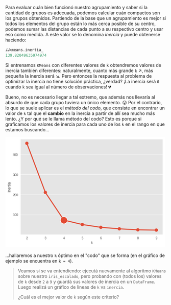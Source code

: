 Para evaluar cuán bien funcionó nuestro agrupamiento y saber si la cantidad de grupos es adecuada, podemos calcular cuán compactos son los grupos obtenidos. Partiendo de la base que un agrupamiento es mejor si todos los elementos del grupo están lo más cerca posible de su centro, podemos sumar las distancias de cada punto a su respectivo centro y usar eso como medida. A este valor se lo denomina _inercia_ y puede obtenerse haciendo:

```python
ムkmeans.inertia_
139.82049635974974
```

Si entrenamos `KMeans` con diferentes valores de `k` obtendremos valores de inercia también diferentes: naturalmente, cuanto más grande `k` :arrow_upper_right:, más pequeña la inercia será :arrow_lower_right:. Pero entonces la respuesta al problema de optimizar la inercia no tiene solución práctica, ¿verdad? ¡La inercia será `0` cuando `k` sea igual al número de observaciones! :broken_heart:

Bueno, no es necesario llegar a tal extremo, que además nos llevaría al absurdo de que cada grupo tuviera un único elemento. :stuck_out_tongue_closed_eyes: Por el contrario, lo que se suele aplicar es el _método del codo_, que consiste en encontrar un valor de `k` tal que el **cambio** en la inercia a partir de allí sea mucho más lento. ¿Y por qué se le llama método del codo? Esto es porque si graficamos los valores de inercia para cada uno de los `k` en el rango en que estamos buscando...

<img src="https://raw.githubusercontent.com/MumukiProject/mumuki-guia-python3-clustering/master/assets/elbow_1672636555657.png" alt="elbow_1672636555657.png" width="auto" height="auto">

...hallaremos a nuestro `k` óptimo en el "codo" que se forma (en el gráfico de ejemplo se encuentra en `k = 4`).

> Veamos si se va entendiendo: ejecutá nuevamente al algoritmo `KMeans` sobre nuestro `iris_escalado`, pero probando con (todos los) valores de `k` desde `2` a `9` y guardá sus valores de inercia en un `DataFrame`. Luego realizá un gráfico de líneas de `k` vs `inercia`.
>
> ¿Cuál es el mejor valor de `k` según este criterio?
>

